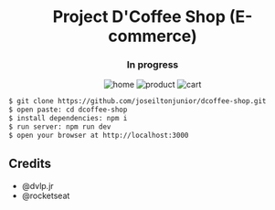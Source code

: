 <h1 align="center">Project D'Coffee Shop (E-commerce)</h1>

<h3 align="center">In progress</h3>


<p align="center">
  <img src="https://i.ibb.co/GsYJ82V/home-screen.png" alt="home" border="0">

  <img src="https://i.ibb.co/BVBd3sD/product-screen.png" alt="product" border="0">

  <img src="https://i.ibb.co/4pQ2ndm/cart-screen.png" alt="cart" border="0">
</p>

```sh
$ git clone https://github.com/joseiltonjunior/dcoffee-shop.git
$ open paste: cd dcoffee-shop
$ install dependencies: npm i
$ run server: npm run dev
$ open your browser at http://localhost:3000
```



## Credits

- @dvlp.jr
- @rocketseat
